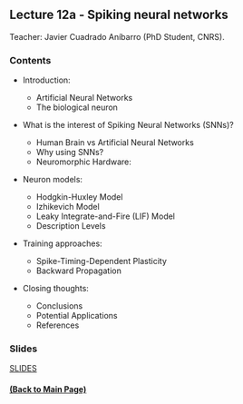 ## Lecture 12a - Spiking neural networks 
Teacher: Javier Cuadrado Aníbarro (PhD Student, CNRS).

<!-- 
### Lecture video
View the recorded lecture [here](https://drive.google.com/file/d/123lmT9MS9i6zFSmeLgL6nuazDmyQToQ8/view?usp=sharing) (this will only be available for approximately 6 weeks after the course)
-->

### Contents
+ Introduction:
	+ Artificial Neural Networks
	+ The biological neuron

+ What is the interest of Spiking Neural Networks (SNNs)?
	+ Human Brain vs Artificial Neural Networks
	+ Why using SNNs?
	+ Neuromorphic Hardware: 

+ Neuron models:
	+ Hodgkin-Huxley Model
	+ Izhikevich Model
	+ Leaky Integrate-and-Fire (LIF) Model
	+ Description Levels

+ Training approaches:
	+ Spike-Timing-Dependent Plasticity
	+ Backward Propagation

+ Closing thoughts:
	+ Conclusions
	+ Potential Applications
	+ References


<!--- ### Practical work
+ Spiking neural networks and backward propagation.
	+ [(the link to notebook will be available soon).]( )
+ Spike-timing-dependant plasticity.
	+ [(the link to notebook will be available soon).]( ) --->
### Slides

[SLIDES]([https://docs.google.com/presentation/d/1AGfa40oBQNUyTGdZhdXLYWsPelGB2nmgltkRg4cnwRc/edit?usp=sharing](https://docs.google.com/presentation/d/1-qXFBjQ9PVMhjwtS2icwhn8zYT89ez5FBjRdfC8fnr4/edit?usp=share_link)https://docs.google.com/presentation/d/1-qXFBjQ9PVMhjwtS2icwhn8zYT89ez5FBjRdfC8fnr4/edit?usp=share_link)

#### [(Back to Main Page)](../index.md)

